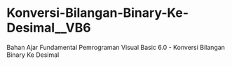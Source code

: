 # Konversi-Bilangan-Binary-Ke-Desimal__VB6
Bahan Ajar Fundamental Pemrograman Visual Basic 6.0 - Konversi Bilangan Binary Ke Desimal
